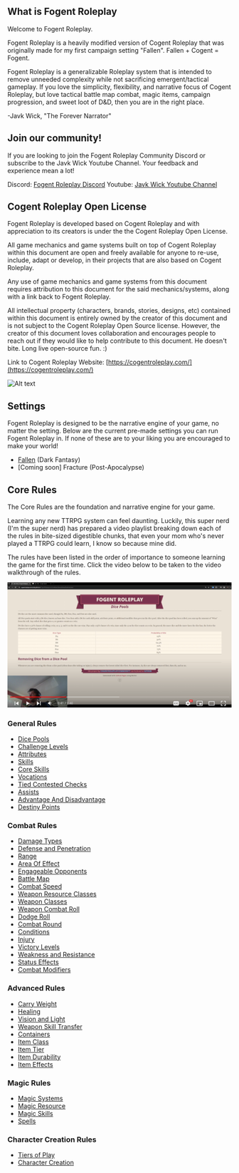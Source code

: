 ## What is Fogent Roleplay

Welcome to Fogent Roleplay.

Fogent Roleplay is a heavily modified version of Cogent Roleplay that was originally made for my first campaign setting "Fallen".  Fallen + Cogent = Fogent.

Fogent Roleplay is a generalizable Roleplay system that is intended to remove unneeded complexity while not sacrificing emergent/tactical gameplay. If you love the simplicity, flexibility, and narrative focus of Cogent Roleplay, but love tactical battle map combat, magic items, campaign progression, and sweet loot of D&D, then you are in the right place.

-Javk Wick, "The Forever Narrator"

## Join our community!

If you are looking to join the Fogent Roleplay Community Discord or subscribe to the Javk Wick Youtube Channel. Your feedback and experience mean a lot!

Discord: [Fogent Roleplay Discord](https://discord.gg/PYNTGqxh6a)
Youtube: [Javk Wick Youtube Channel](https://www.youtube.com/channel/UCIozVe_NJI66urdnVfMkCJg)

## Cogent Roleplay Open License

Fogent Roleplay is developed based on Cogent Roleplay and with appreciation to its creators is under the the Cogent Roleplay Open License.

All game mechanics and game systems built on top of Cogent Roleplay within this document are open and freely available for anyone to re-use, include, adapt or develop, in their projects that are also based on Cogent Roleplay.

Any use of game mechanics and game systems from this document requires attribution to this document for the said mechanics/systems, along with a link back to Fogent Roleplay.

All intellectual property (characters, brands, stories, designs, etc) contained within this document is entirely owned by the creator of this document and is not subject to the Cogent Roleplay Open Source license. However, the creator of this document loves collaboration and encourages people to reach out if they would like to help contribute to this document. He doesn't bite. Long live open-source fun. :)

Link to Cogent Roleplay Website: [https://cogentroleplay.com/](https://cogentroleplay.com/)

![Alt text](CogentRoleplayAttribution_Wide.png)

## Settings

Fogent Roleplay is designed to be the narrative engine of your game, no matter the setting. Below are the current pre-made settings you can run Fogent Roleplay in. If none of these are to your liking you are encouraged to make your world!

- [Fallen](./src/Settings/Fallen/Fallen.md) (Dark Fantasy)
- [Coming soon] Fracture (Post-Apocalypse)

## Core Rules

The Core Rules are the foundation and narrative engine for your game.

Learning any new TTRPG system can feel daunting. Luckily, this super nerd (I'm the super nerd) has prepared a video playlist breaking down each of the rules in bite-sized digestible chunks, that even your mom who's never played a TTRPG could learn, I know so because mine did.

The rules have been listed in the order of importance to someone learning the game for the first time. Click the video below to be taken to the video walkthrough of the rules.

[![IMAGE ALT TEXT HERE](./VideoExplanationThumbnail.png)](https://www.youtube.com/watch?v=gPPoVJCQ2SE&list=PLB7ISq9k7j0yvIW8Tq19HkhinVwb74X17&pp=gAQBiAQB)

### General Rules

- [Dice Pools](./src/CoreRules/GeneralRules/DicePools.md)
- [Challenge Levels](./src/CoreRules/GeneralRules/ChallengeLevels.md)
- [Attributes](./src/CoreRules/GeneralRules/Attributes.md)
- [Skills](./src/CoreRules/GeneralRules/Skills.md)
- [Core Skills](./src/CoreRules/GeneralRules/CoreSkills.md)
- [Vocations](./src/CoreRules/GeneralRules/Vocations.md)
- [Tied Contested Checks](./src/CoreRules/GeneralRules/TiedContestedChecks.md)
- [Assists](./src/CoreRules/GeneralRules/Assists.md)
- [Advantage And Disadvantage](./src/CoreRules/GeneralRules/AdvantageAndDisadvantage.md)
- [Destiny Points](./src/CoreRules/GeneralRules/DestinyPoints.md)

### Combat Rules

- [Damage Types](./src/CoreRules/CombatRules/DamageTypes.md)
- [Defense and Penetration](./src/CoreRules/CombatRules/DefenseAndPenetration.md)
- [Range](./src/CoreRules/CombatRules/Range.md)
- [Area Of Effect](./src/CoreRules/CombatRules/AreaOfEffect.md)
- [Engageable Opponents](./src/CoreRules/CombatRules/EngageableOpponents.md)
- [Battle Map](./src/CoreRules/CombatRules/BattleMap.md)
- [Combat Speed](./src/CoreRules/CombatRules/CombatSpeed.md)
- [Weapon Resource Classes](./src/CoreRules/CombatRules/WeaponResourceClasses.md)
- [Weapon Classes](./src/CoreRules/CombatRules/WeaponClasses.md)
- [Weapon Combat Roll](./src/CoreRules/CombatRules/CombatRolls.md)
- [Dodge Roll](./src/CoreRules/CombatRules/DodgeRoll.md)
- [Combat Round](./src/CoreRules/CombatRules/CombatRounds.md)
- [Conditions](./src/CoreRules/CombatRules/Conditions.md)
- [Injury](./src/CoreRules/CombatRules/Injury.md)
- [Victory Levels](./src/CoreRules/CombatRules/VictoryLevels.md)
- [Weakness and Resistance](./src/CoreRules/CombatRules/WeaknessAndResistance.md)
- [Status Effects](./src/CoreRules/CombatRules/StatusEffects.md)
- [Combat Modifiers](./src/CoreRules/CombatRules/CombatModifiers.md)

### Advanced Rules

- [Carry Weight](./src/CoreRules/AdvancedRules/CarryWeight.md)
- [Healing](./src/CoreRules/AdvancedRules/Healing.md)
- [Vision and Light](./src/CoreRules/AdvancedRules/VisionAndLight.md)
- [Weapon Skill Transfer](./src/CoreRules/AdvancedRules/WeaponSkillTransfer.md)
- [Containers](./src/CoreRules/AdvancedRules/Containers.md)
- [Item Class](./src/CoreRules/AdvancedRules/ItemClass.md)
- [Item Tier](./src/CoreRules/AdvancedRules/ItemTier.md)
- [Item Durability](./src/CoreRules/AdvancedRules/ItemDurability.md)
- [Item Effects](./src/CoreRules/AdvancedRules/ItemEffects.md)

### Magic Rules

- [Magic Systems](./src/CoreRules/MagicRules/MagicSystems.md)
- [Magic Resource](./src/CoreRules/MagicRules/MagicResource.md)
- [Magic Skills](./src/CoreRules/MagicRules/MagicSkills.md)
- [Spells](./src/CoreRules/MagicRules/Spells.md)

### Character Creation Rules

- [Tiers of Play](./src/CoreRules/CharacterCreationRules/TiersOfPlay.md)
- [Character Creation](./src/CoreRules/CharacterCreationRules/CharacterCreation.md)

